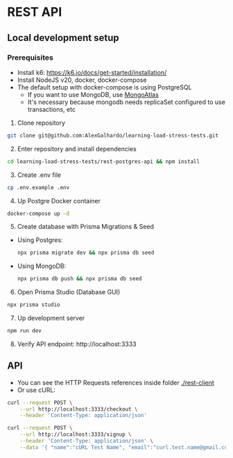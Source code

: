 # REST API

## Local development setup

### Prerequisites
- Install k6: https://k6.io/docs/get-started/installation/
- Install NodeJS v20, docker, docker-compose
- The default setup with docker-compose is using PostgreSQL
   - If you want to use MongoDB, use [MongoAtlas](https://www.mongodb.com/atlas/database)
   - It's necessary because mongodb needs replicaSet configured to use transactions, etc

1. Clone repository
```bash
git clone git@github.com:AlexGalhardo/learning-load-stress-tests.git
```

2. Enter repository and install dependencies
```bash
cd learning-load-stress-tests/rest-postgres-api && npm install
```

3. Create .env file
```bash
cp .env.example .env
```

4. Up Postgre Docker container
```bash
docker-compose up -d
```

5. Create database with Prisma Migrations & Seed
- Using Postgres:
  ```bash
  npx prisma migrate dev && npx prisma db seed
  ```
- Using MongoDB:
  ```bash
  npx prisma db push && npx prisma db seed
  ```

6. Open Prisma Studio (Database GUI)
```bash
npx prisma studio
```

7. Up development server
```bash
npm run dev
```

8. Verify API endpoint: http://localhost:3333

## API
- You can see the HTTP Requests references inside folder [./rest-client](./rest-client)
- Or use cURL:
```bash
curl --request POST \
    --url http://localhost:3333/checkout \
    --header 'Content-Type: application/json'
```

```bash
curl --request POST \
    --url http://localhost:3333/signup \
    --header 'Content-Type: application/json' \
    --data '{ "name":"cURL Test Name", "email":"curl.test.name@gmail.com", "password":"qwe123BR@qwe123BR@" }'
```
